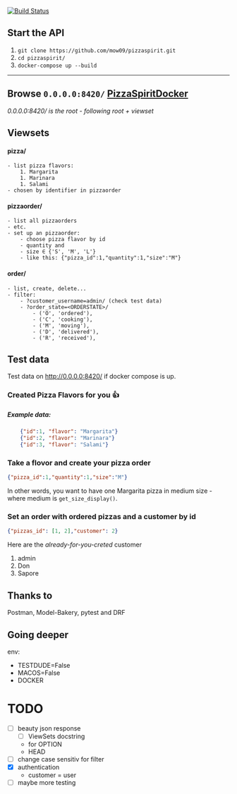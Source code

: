 [![Build Status](https://travis-ci.org/mow09/pizzaspirit.svg?branch=main)](https://travis-ci.org/mow09/pizzaspirit)

## Start the API
1. `git clone https://github.com/mow09/pizzaspirit.git`
2. `cd pizzaspirit/`
3. `docker-compose up --build`
---
## Browse `0.0.0.0:8420/` [PizzaSpiritDocker](http://0.0.0.0:8420/)

_0.0.0.0:8420/ is the root - following root + viewset_
## Viewsets
#### pizza/
    - list pizza flavors:
        1. Margarita
        1. Marinara
        1. Salami
    - chosen by identifier in pizzaorder
#### pizzaorder/
    - list all pizzaorders
    - etc.
    - set up an pizzaorder:
        - choose pizza flavor by id
        - quantity and
        - size ∈ {'S', 'M', 'L'}
        - like this: {"pizza_id":1,"quantity":1,"size":"M"}
#### order/
    - list, create, delete...
    - filter:
        - ?customer_username=admin/ (check test data)
        - ?order_state=<ORDERSTATE>/
            - ('O', 'ordered'),
            - ('C', 'cooking'),
            - ('M', 'moving'),
            - ('D', 'delivered'),
            - ('R', 'received'),


<!-- # pizzaspirit
- [x] add timestamp
- [ ] clean:  into one decorator or function in django model - just for less code
- [ ] split settings 4 real
    - [x] Docker takes another DB -->

## Test data
Test data on http://0.0.0.0:8420/ if docker compose is up.
### Created Pizza Flavors for you :+1:
##### Example data:
```json
    {"id":1, "flavor": "Margarita"}
    {"id":2, "flavor": "Marinara"}
    {"id":3, "flavor": "Salami"}
```
### Take a flovor and create your pizza order
```json
{"pizza_id":1,"quantity":1,"size":"M"}
```
In other words, you want to have one Margarita pizza in medium size - where medium is `get_size_display()`.
### Set an order with ordered pizzas and a customer by id
```json
{"pizzas_id": [1, 2],"customer": 2}
```
Here are the _already-for-you-creted_ customer
1. admin
1. Don
1. Sapore

<!-- ## Testing
- [ ] split it
- pytest
- pytest-django
- pytet-cov
- (mixer)
- [ ] newman, postman
- [ ] test data
 -->

## Thanks to
Postman, Model-Bakery, pytest and DRF

## Going deeper
env:
- TESTDUDE=False
- MACOS=False
- DOCKER


# TODO
- [ ] beauty json response
    - [ ] ViewSets docstring
    - for OPTION
    - HEAD
- [ ] change case sensitiv for filter
- [x] authentication
    - customer = user
- [ ] maybe more testing
<!--
#### Order States
- [ ] check for order PATCH
##### cooking
changed by pizzaspirit
##### moving
changed by pizzaspirit
##### delivered
changed by pizzaspirit
##### recieved
changed by customer -->
